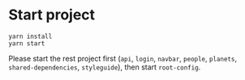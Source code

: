 # Start project

```
yarn install
yarn start
```

Please start the rest project first (`api`, `login`, `navbar`, `people`, `planets`, `shared-dependencies`, `styleguide`), then start `root-config`.
